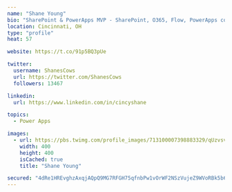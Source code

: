 ```yaml
---
name: "Shane Young"
bio: "SharePoint & PowerApps MVP - SharePoint, O365, Flow, PowerApps consulting? @PowerApps911 | Pure Snark? You found it."
location: Cincinnati, OH
type: "profile"
heat: 57

website: https://t.co/91p5BQ3pUe

twitter:
  username: ShanesCows
  url: https://twitter.com/ShanesCows
  followers: 13467

linkedin:
  url: https://www.linkedin.com/in/cincyshane

topics:
  - Power Apps

images:
  - url: https://pbs.twimg.com/profile_images/713100007398883329/qUzvsvQ3_400x400.jpg
    width: 400
    height: 400
    isCached: true
    title: "Shane Young"

secured: "4dRe1HREvghzAxqjAQpQ9MG7RFGH75qfnbPw1vOrWF2NSzVujeZ9WVoRBk5b60Uf8CqHcWxwXnL35Ji9Qc0jykRVEHdo/yxRRlRvbkFb1pIeWhymzRaJ+6c926iXDvmZkUquSgGahwxwclv48tgPbx8chI3sTLELEJv/ZnywIfnkwYRCLD6L9vZD5wpVRx6JekXzxxnYt/IacASEsZJG3XO0bIzqiyG51hxQf1HQzWb5sdWLncnO/GU9f1os3ZzQ0ERwR3rjXgvHCZalSj74yuJKX8YUJJ3BDloJ7fmTRGMB+x3tr5Unv6XuQv7mPqLBt/kCyZbuaXR4FthiH/K9w+V8GkPrE1obxwvwTdnV7weWzWvEBpUNUyCDQID2K6XjWp7mooBRB+DYuYwoisrnLvvTF1L0A+IfaqXx2cKoTi0=;dQdFJuDIfO1wjiaX8ZUGAg=="
---
```


